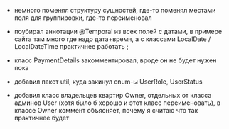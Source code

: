 - немного поменял структуру сущностей, где-то поменял местами поля для группировки, где-то переименовал
- поубирал аннотации @Temporal из всех полей с датами, в примере сайта там много где надо дата+время, а с классами
LocalDate / LocalDateTime практичнее работать ;
- класс PaymentDetails закомментировал, вроде он не будет нужен пока
- добавил пакет util, куда закинул enum-ы UserRole, UserStatus

- добавил класс владельцев квартир Owner, отдельных от класса админов User (хотя было б хорошо и этот класс переименовать),
в классе Owner коммент объясняет, почему я считаю что так практичнее будет
